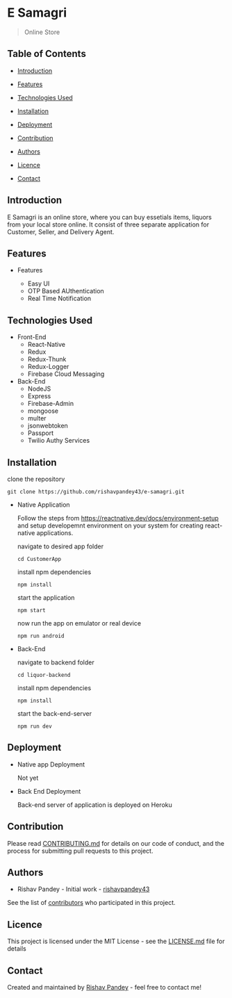 # E Samagri

> Online Store

## Table of Contents

- [Introduction](#introduction)

<!-- - [Screenshots](#screenshots) -->

- [Features](#features)

- [Technologies Used](#technologies-used)

- [Installation](#installation)

- [Deployment](#deployment)

- [Contribution](#contribution)

- [Authors](#authors)

- [Licence](licence)

- [Contact](#contact)

## Introduction

E Samagri is an online store, where you can buy essetials items, liquors from your local store online.
It consist of three separate application for Customer, Seller, and Delivery Agent.

<!-- ## Screenshots -->

## Features

- Features

  - Easy UI
  - OTP Based AUthentication
  - Real Time Notification

<!-- - To-do list:
  - Email Verification
  - Adding friends to profile
  - Sending invitation to join group
  - One to One chat between friends.
  - Media transfer between chat -->

## Technologies Used

- Front-End
  - React-Native
  - Redux
  - Redux-Thunk
  - Redux-Logger
  - Firebase Cloud Messaging
- Back-End
  - NodeJS
  - Express
  - Firebase-Admin
  - mongoose
  - multer
  - jsonwebtoken
  - Passport
  - Twilio Authy Services

## Installation

clone the repository

`git clone https://github.com/rishavpandey43/e-samagri.git`

- Native Application

  Follow the steps from https://reactnative.dev/docs/environment-setup and setup developemnt environment on your system for creating react-native applications.

  navigate to desired app folder

  `cd CustomerApp`

  install npm dependencies

  `npm install`

  start the application

  `npm start`

  now run the app on emulator or real device

  `npm run android`

- Back-End

  navigate to backend folder

  `cd liquor-backend`

  install npm dependencies

  `npm install`

  start the back-end-server

  `npm run dev`

## Deployment

- Native app Deployment

  Not yet

- Back End Deployment

  Back-end server of application is deployed on Heroku

## Contribution

Please read [CONTRIBUTING.md](docs/CONTRIBUTION.md) for details on our code of conduct, and the process for submitting pull requests to this project.

## Authors

- Rishav Pandey - Initial work - [rishavpandey43](https://github.com/rishavpandey43)

See the list of [contributors](https://github.com/rishavpandey43/just-chat/graphs/contributors) who participated in this project.

## Licence

This project is licensed under the MIT License - see the [LICENSE.md](LICENSE.md) file for details

## Contact

Created and maintained by [Rishav Pandey](https://rishavpandey.com/) - feel free to contact me!

